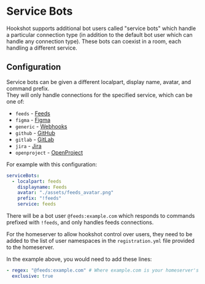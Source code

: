 # Service Bots

Hookshot supports additional bot users called "service bots" which handle a particular connection type
(in addition to the default bot user which can handle any connection type).
These bots can coexist in a room, each handling a different service.

## Configuration

Service bots can be given a different localpart, display name, avatar, and command prefix.  
They will only handle connections for the specified service, which can be one of:

- `feeds` - [Feeds](../setup/feeds.md)
- `figma` - [Figma](../setup/figma.md)
- `generic` - [Webhooks](../setup/webhooks.md)
- `github` - [GitHub](../setup/github.md)
- `gitlab` - [GitLab](../setup/gitlab.md)
- `jira` - [Jira](../setup/jira.md)
- `openproject` - [OpenProject](../setup/openproject.md)

For example with this configuration:

```yaml
serviceBots:
  - localpart: feeds
    displayname: Feeds
    avatar: "./assets/feeds_avatar.png"
    prefix: "!feeds"
    service: feeds
```

There will be a bot user `@feeds:example.com` which responds to commands prefixed with `!feeds`, and only handles feeds connections.

For the homeserver to allow hookshot control over users, they need to be added to the list of user namespaces in the `registration.yml` file provided to the homeserver.

In the example above, you would need to add these lines:

```yaml
- regex: "@feeds:example.com" # Where example.com is your homeserver's domain
  exclusive: true
```
